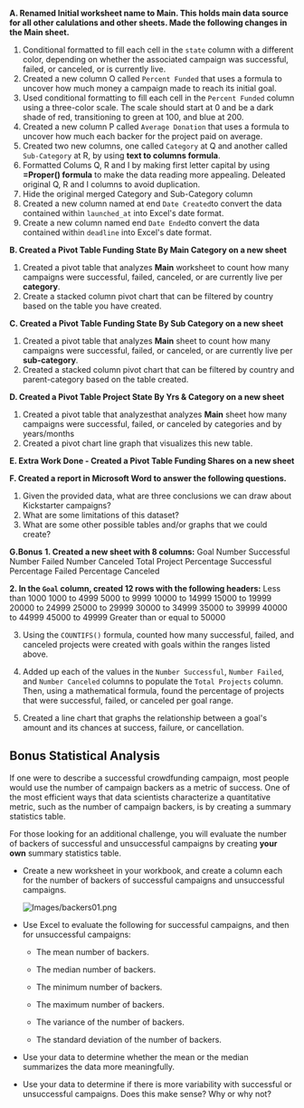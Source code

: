 **A. Renamed Initial worksheet name to Main. This holds main data source for all other calulations and other sheets. Made the following changes in the Main sheet.**

1. Conditional formatted to fill each cell in the `state` column with a different color, depending on whether the associated campaign was successful, failed, or canceled, or is currently live.
2. Created a new column O called `Percent Funded` that uses a formula to uncover how much money a campaign made to reach its initial goal.
3. Used conditional formatting to fill each cell in the `Percent Funded` column using a three-color scale. The scale should start at 0 and be a dark shade of red, transitioning to green at 100, and blue at 200.
4. Created a new column P called `Average Donation` that uses a formula to uncover how much each backer for the project paid on average.
5. Created two new columns, one called `Category` at Q and another called `Sub-Category` at R, by using **text to columns formula**.
6. Formatted Colums Q, R and I by making first letter capital by using **=Proper() formula** to make the data reading more appealing. Deleated original Q, R and I columns to avoid duplication.
7. Hide the original merged Category and Sub-Category column
8. Created a new column named at end `Date Created`to convert the data contained within `launched_at` into Excel's date format.
9. Create a new column named end `Date Ended`to convert the data contained within `deadline` into Excel's date format.

**B. Created a Pivot Table Funding State By Main Category on a new sheet** 
1. Created a pivot table that analyzes **Main** worksheet to count how many campaigns were successful, failed, canceled, or are currently live per **category**.
2. Create a stacked column pivot chart that can be filtered by country based on the table you have created.

**C. Created a Pivot Table Funding State By Sub Category on a new sheet** 
1. Created a pivot table that analyzes **Main** sheet to count how many campaigns were successful, failed, or canceled, or are currently live per **sub-category**.
2. Created a stacked column pivot chart that can be filtered by country and parent-category based on the table created.

**D. Created a Pivot Table Project State By Yrs & Category on a new sheet** 
1. Created a pivot table that analyzesthat analyzes **Main** sheet how many campaigns were successful, failed, or canceled by categories and by years/months
2. Created a pivot chart line graph that visualizes this new table.

**E. Extra Work Done - Created a Pivot Table Funding Shares on a new sheet**

**F. Created a report in Microsoft Word to answer the following questions.**
1. Given the provided data, what are three conclusions we can draw about Kickstarter campaigns?
2. What are some limitations of this dataset?
3. What are some other possible tables and/or graphs that we could create?

**G.Bonus**
**1. Created a new sheet with 8 columns:**
   Goal
   Number Successful
   Number Failed
   Number Canceled
   Total Project
   Percentage Successful
   Percentage Failed
   Percentage Canceled

**2. In the `Goal` column, created 12 rows with the following headers:**
   Less than 1000
   1000 to 4999
   5000 to 9999
   10000 to 14999
   15000 to 19999
   20000 to 24999
   25000 to 29999
   30000 to 34999
   35000 to 39999
   40000 to 44999
   45000 to 49999
   Greater than or equal to 50000

3. Using the `COUNTIFS()` formula, counted how many successful, failed, and canceled projects were created with goals within the ranges listed above.

4. Added up each of the values in the `Number Successful`, `Number Failed`, and `Number Canceled` columns to populate the `Total Projects` column. Then, using a mathematical formula, found the percentage of projects that were successful, failed, or canceled per goal range.

5. Created a line chart that graphs the relationship between a goal's amount and its chances at success, failure, or cancellation.

## Bonus Statistical Analysis

If one were to describe a successful crowdfunding campaign, most people would use the number of campaign backers as a metric of success. One of the most efficient ways that data scientists characterize a quantitative metric, such as the number of campaign backers, is by creating a summary statistics table.

For those looking for an additional challenge, you will evaluate the number of backers of successful and unsuccessful campaigns by creating **your own** summary statistics table.

* Create a new worksheet in your workbook, and create a column each for the number of backers of successful campaigns and unsuccessful campaigns.

  ![Images/backers01.png](Images/backers01.png)

* Use Excel to evaluate the following for successful campaigns, and then for unsuccessful campaigns:

  * The mean number of backers.

  * The median number of backers.

  * The minimum number of backers.

  * The maximum number of backers.

  * The variance of the number of backers.

  * The standard deviation of the number of backers.

* Use your data to determine whether the mean or the median summarizes the data more meaningfully.

* Use your data to determine if there is more variability with successful or unsuccessful campaigns. Does this make sense? Why or why not?
